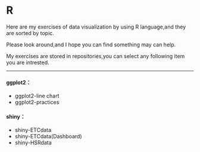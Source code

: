 # R
Here are my exercises of data visualization by using R language,and they are sorted by topic.

Please look around,and I hope you can find something may can help.

My exercises are stored in repositories,you can select any following item you are intrested.
***
 
#### ggplot2：

* ggplot2-line chart
* ggplot2-practices

#### shiny：

* shiny-ETCdata
* shiny-ETCdata(Dashboard)
* shiny-HSRdata
